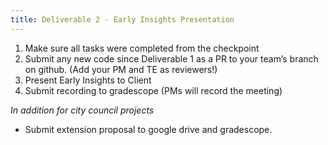 ```yaml
---
title: Deliverable 2 - Early Insights Presentation
---
```


1. Make sure all tasks were completed from the checkpoint
2. Submit any new code since Deliverable 1 as a PR to your team’s branch on github. (Add your PM and TE as reviewers!)
3. Present Early Insights to Client 
4. Submit recording to gradescope (PMs will record the meeting)

*In addition for city council projects*
- Submit extension proposal to google drive and gradescope. 

